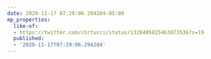 ```yaml
---
date: 2020-11-17 07:29:06.294204-05:00
mp_properties:
  like-of:
  - https://twitter.com/chrtucci/status/1328405825463873536?s=19
  published:
  - '2020-11-17T07:29:06.294204'
---
```



